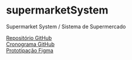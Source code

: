 # supermarketSystem
Supermarket System / Sistema de Supermercado

<p align="left">
  <a href="https://www.figma.com/file/yMDtWCKXw9WSP4dJnq6KKe/supermarketSystem?node-id=0%3A1" alt="GitHub">
    Repositório GitHub
  </a> <br>
  <a href="https://github.com/users/azevedontc/projects/3/views/1" alt="GitHub">
    Cronograma GitHub
  </a> <br>
  <a href="https://www.figma.com/file/yMDtWCKXw9WSP4dJnq6KKe/supermarketSystem?node-id=0%3A1" alt="Figma">
    Prototipação Figma
  </a> <br>

  
</p>

